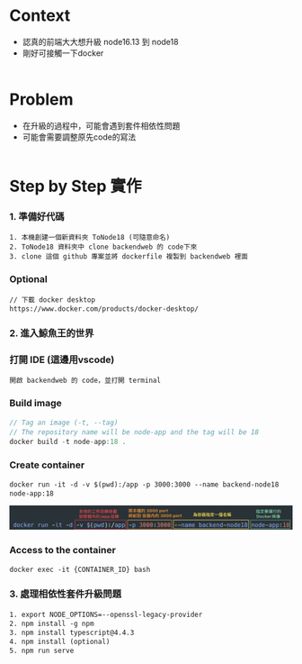 # Context
- 認真的前端大大想升級 node16.13 到 node18
- 剛好可接觸一下docker
<br><br>

# Problem
- 在升級的過程中，可能會遇到套件相依性問題
- 可能會需要調整原先code的寫法
<br><br>

# Step by Step 實作

### 1. 準備好代碼
```
1. 本機創建一個新資料夾 ToNode18 (可隨意命名)
2. ToNode18 資料夾中 clone backendweb 的 code下來
3. clone 這個 github 專案並將 dockerfile 複製到 backendweb 裡面
```
### Optional
```
// 下載 docker desktop
https://www.docker.com/products/docker-desktop/
```


### 2. 進入鯨魚王的世界

### 打開 IDE (這邊用vscode)
```
開啟 backendweb 的 code，並打開 terminal
```

### Build image
```go
// Tag an image (-t, --tag)
// The repository name will be node-app and the tag will be 18
docker build -t node-app:18 .
```

### Create container
```
docker run -it -d -v $(pwd):/app -p 3000:3000 --name backend-node18  node-app:18
```
![Alt text](<CleanShot 2024-01-03 at 14.30.51@2x.jpg>)
### Access to the container
```
docker exec -it {CONTAINER_ID} bash
```

### 3. 處理相依性套件升級問題
```
1. export NODE_OPTIONS=--openssl-legacy-provider
2. npm install -g npm
3. npm install typescript@4.4.3
4. npm install (optional)
5. npm run serve
```


